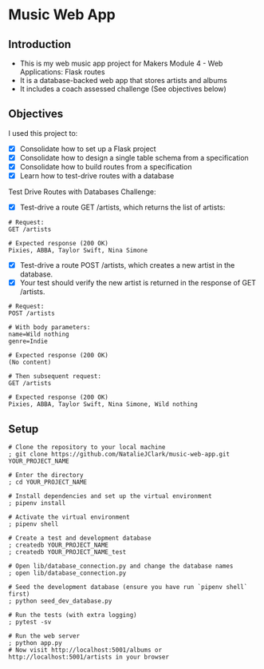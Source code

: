 # Music Web App

## Introduction

- This is my web music app project for Makers Module 4 - Web Applications: Flask routes
- It is a database-backed web app that stores artists and albums
- It includes a coach assessed challenge (See objectives below)

## Objectives

I used this project to:
- [x] Consolidate how to set up a Flask project
- [x] Consolidate how to design a single table schema from a specification
- [x] Consolidate how to build routes from a specification
- [x] Learn how to test-drive routes with a database

Test Drive Routes with Databases Challenge:
- [x] Test-drive a route GET /artists, which returns the list of artists:
```shell
# Request:
GET /artists

# Expected response (200 OK)
Pixies, ABBA, Taylor Swift, Nina Simone
```
- [x] Test-drive a route POST /artists, which creates a new artist in the database.
- [x] Your test should verify the new artist is returned in the response of GET /artists.
```shell
# Request:
POST /artists

# With body parameters:
name=Wild nothing
genre=Indie

# Expected response (200 OK)
(No content)

# Then subsequent request:
GET /artists

# Expected response (200 OK)
Pixies, ABBA, Taylor Swift, Nina Simone, Wild nothing
```

## Setup
```shell
# Clone the repository to your local machine
; git clone https://github.com/NatalieJClark/music-web-app.git YOUR_PROJECT_NAME

# Enter the directory
; cd YOUR_PROJECT_NAME

# Install dependencies and set up the virtual environment
; pipenv install

# Activate the virtual environment
; pipenv shell

# Create a test and development database
; createdb YOUR_PROJECT_NAME
; createdb YOUR_PROJECT_NAME_test

# Open lib/database_connection.py and change the database names
; open lib/database_connection.py

# Seed the development database (ensure you have run `pipenv shell` first)
; python seed_dev_database.py

# Run the tests (with extra logging)
; pytest -sv 

# Run the web server
; python app.py
# Now visit http://localhost:5001/albums or http://localhost:5001/artists in your browser
```

